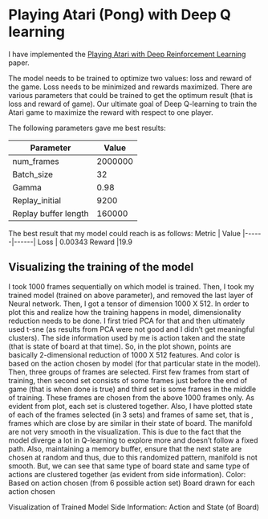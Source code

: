 # Playing Atari (Pong) with Deep Q learning
I have implemented the [Playing Atari with Deep Reinforcement Learning](https://github.com/Ayushi007/Playing-Pong-Atari-with-Deep-Q-Network/blob/master/DeepMind-dqn.pdf) paper.

The model needs to be trained to optimize two values: loss and reward of the game. Loss needs to be minimized and rewards maximized.
There are various parameters that could be trained to get the optimum result (that is loss and reward of game). Our ultimate goal of Deep Q-learning to train the Atari game to maximize the reward with respect to one player.

The following parameters gave me best results:

Parameter | Value 
|--------|-------|
num_frames | 2000000
Batch_size | 32
Gamma | 0.98
Replay_initial |	9200
Replay buffer length |	160000

The best result that my model could reach is as follows:
Metric | Value
|------|------|
Loss | 0.00343
Reward |19.9

## Visualizing the training of the model
I took 1000 frames sequentially on which model is trained. Then, I took my trained model (trained on above parameter), and removed the last layer of Neural network. Then, I got a tensor of dimension 1000 X 512. In order to plot this and realize how the training happens in model, dimensionality reduction needs to be done. I first tried PCA for that and then ultimately used t-sne (as results from PCA were not good and I didn’t get meaningful clusters).
The side information used by me is action taken and the state (that is state of board at that time). So, in the plot shown, points are basically 2-dimensional reduction of 1000 X 512 features. And color is based on the action chosen by model (for that particular state in the model). Then, three groups of frames are selected. First few frames from start of training, then second set consists of some frames just before the end of game (that is when done is true) and third set is some frames in the middle of training. These frames are chosen from the above 1000 frames only. As evident from plot, each set is clustered together. Also, I have plotted state of each of the frames selected (in 3 sets) and frames of same set, that is , frames which are close by are similar in their state of board.
The manifold are not very smooth in the visualization. This is due to the fact that the model diverge a lot in Q-learning to explore more and doesn’t follow a fixed path. Also, maintaining a memory buffer, ensure that the next state are chosen at random and thus, due to this randomized pattern, manifold is not smooth. But, we can see that same type of board state and same type of actions are clustered together (as evident from side information).
Color: Based on action chosen (from 6 possible action set)
Board drawn for each action chosen


Visualization of Trained Model
Side Information: Action and State (of Board)
